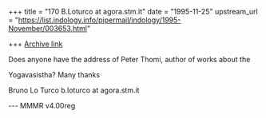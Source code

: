 +++
title = "170 B.Loturco at agora.stm.it"
date = "1995-11-25"
upstream_url = "https://list.indology.info/pipermail/indology/1995-November/003653.html"

+++
[Archive link](https://list.indology.info/pipermail/indology/1995-November/003653.html)

Does anyone have the address of Peter Thomi, author of works about the

Yogavasistha?
Many thanks

Bruno Lo Turco
b.loturco at agora.stm.it

 --- MMMR v4.00reg






